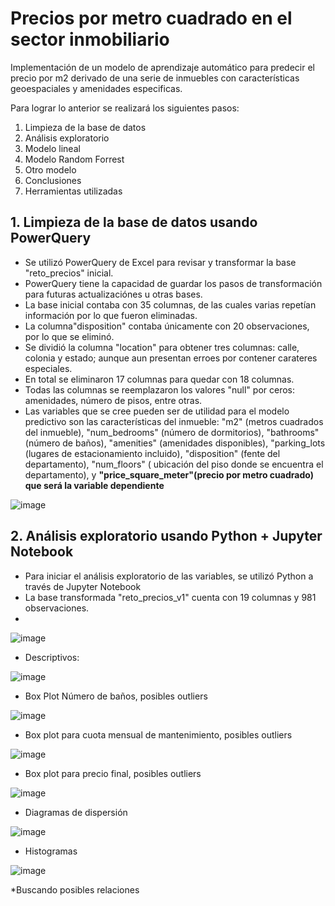 # Precios por metro cuadrado en el sector inmobiliario
Implementación de un modelo de aprendizaje automático para predecir el precio por m2 derivado de una serie de inmuebles con características geoespaciales y amenidades especificas.

Para lograr lo anterior se realizará los siguientes pasos:
1. Limpieza de la base de datos
2. Análisis exploratorio
3. Modelo lineal
4. Modelo Random Forrest
5. Otro modelo
6. Conclusiones
7. Herramientas utilizadas


## 1. Limpieza de la base de datos usando PowerQuery
- Se utilizó PowerQuery de Excel para revisar y transformar la base "reto_precios" inicial.
- PowerQuery tiene la capacidad de guardar los pasos de transformación para futuras actualizaciónes u otras bases.
- La base inicial contaba con 35 columnas, de las cuales varias repetían información por lo que fueron eliminadas.
- La columna"disposition" contaba únicamente con 20 observaciones, por lo que se eliminó.
- Se dividió la columna "location" para obtener tres columnas: calle, colonia y estado; aunque aun presentan erroes por contener carateres especiales.
- En total se eliminaron 17 columnas para quedar con 18 columnas.
- Todas las columnas se reemplazaron los valores "null" por ceros: amenidades, número de pisos, entre otras.
- Las variables que se cree pueden ser de utilidad para el modelo predictivo son las características del inmueble: "m2" (metros cuadrados del inmueble), "num_bedrooms" (número de dormitorios), "bathrooms" (número de baños), "amenities" (amenidades disponibles), "parking_lots (lugares de estacionamiento incluido), "disposition" (fente del departamento), "num_floors" ( ubicación del piso donde se encuentra el departamento), y **"price_square_meter"(precio por metro cuadrado) que será la variable dependiente**

![image](https://github.com/Alelopez383/Precios_por_m2/assets/43974872/c5ca029d-9c89-4b0c-97e0-779ab245d4fa)


## 2. Análisis exploratorio usando Python + Jupyter Notebook
- Para iniciar el análisis exploratorio de las variables, se utilizó Python a través de Jupyter Notebook
- La base transformada "reto_precios_v1" cuenta con 19 columnas y 981 observaciones.
- 

![image](https://github.com/Alelopez383/Precios_por_m2/assets/43974872/5dc29818-2a38-44a3-8560-7ce44dc1381b)

* Descriptivos:

![image](https://github.com/Alelopez383/Precios_por_m2/assets/43974872/094e4595-41f1-4dfd-b0f7-f15cb96d0815)


* Box Plot Número de baños, posibles outliers

![image](https://github.com/Alelopez383/Precios_por_m2/assets/43974872/c65bd2ea-36e8-4a43-b040-7dc4725797a4)

* Box plot para cuota mensual de mantenimiento, posibles outliers

![image](https://github.com/Alelopez383/Precios_por_m2/assets/43974872/84bbd8a7-865c-4b06-9ff1-31bbc7b2dde5)

* Box plot para precio final, posibles outliers

![image](https://github.com/Alelopez383/Precios_por_m2/assets/43974872/fbd76ca0-90aa-4c8b-8159-f57b803c497d)

* Diagramas de dispersión

![image](https://github.com/Alelopez383/Precios_por_m2/assets/43974872/791036b4-4faf-4ba3-8f4d-e44615491536)

* Histogramas

![image](https://github.com/Alelopez383/Precios_por_m2/assets/43974872/cf8b565f-c0ae-4c83-9ba5-e367a07f8452)

*Buscando posibles relaciones
















